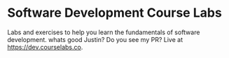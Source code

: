 # Software Development Course Labs

Labs and exercises to help you learn the fundamentals of software development.
whats good Justin? Do you see my PR?
Live at https://dev.courselabs.co.
